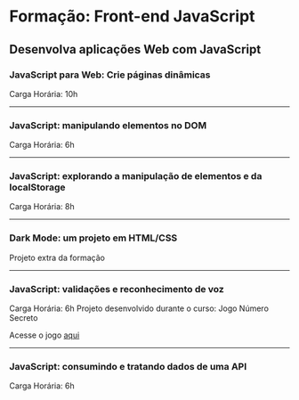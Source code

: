 # Formação: Front-end JavaScript
## Desenvolva aplicações Web com JavaScript

### JavaScript para Web: Crie páginas dinâmicas
Carga Horária: 10h

---

### JavaScript: manipulando elementos no DOM
Carga Horária: 6h

---

### JavaScript: explorando a manipulação de elementos e da localStorage
Carga Horária: 8h

---

### Dark Mode: um projeto em HTML/CSS
Projeto extra da formação

---

### JavaScript: validações e reconhecimento de voz
Carga Horária: 6h
Projeto desenvolvido durante o curso: Jogo Número Secreto


Acesse o jogo [aqui](https://jogo-numero-secreto-six-mu.vercel.app/)

---

### JavaScript: consumindo e tratando dados de uma API
Carga Horária: 6h
